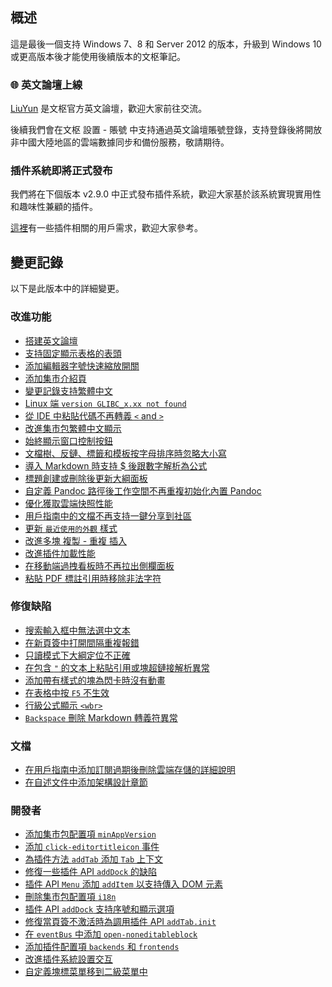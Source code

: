 ## 概述

這是最後一個支持 Windows 7、8 和 Server 2012 的版本，升級到 Windows 10 或更高版本後才能使用後續版本的文枢筆記。

### 🌐 英文論壇上線

[LiuYun](https://liuyun.io/) 是文枢官方英文論壇，歡迎大家前往交流。

後續我們會在文枢 設置 - 賬號 中支持通過英文論壇賬號登錄，支持登錄後將開放非中國大陸地區的雲端數據同步和備份服務，敬請期待。

### 插件系統即將正式發布

我們將在下個版本 v2.9.0 中正式發布插件系統，歡迎大家基於該系統實現實用性和趣味性兼顧的插件。

[這裡](https://github.com/siyuan-note/siyuan/issues?q=label%3AIdea+is%3Aclosed)有一些插件相關的用戶需求，歡迎大家參考。

## 變更記錄

以下是此版本中的詳細變更。

### 改進功能

- [搭建英文論壇](https://github.com/siyuan-note/siyuan/issues/7914)
- [支持固定顯示表格的表頭](https://github.com/siyuan-note/siyuan/issues/8294)
- [添加編輯器字號快速縮放開關](https://github.com/siyuan-note/siyuan/issues/8297)
- [添加集市介紹頁](https://github.com/siyuan-note/siyuan/issues/8324)
- [變更記錄支持繁體中文](https://github.com/siyuan-note/siyuan/issues/8333)
- [Linux 端 `version GLIBC_x.xx not found`](https://github.com/siyuan-note/siyuan/issues/8334)
- [從 IDE 中粘貼代碼不再轉義 `<` and `>`](https://github.com/siyuan-note/siyuan/issues/8340)
- [改進集市包繁體中文顯示](https://github.com/siyuan-note/siyuan/issues/8342)
- [始終顯示窗口控制按鈕](https://github.com/siyuan-note/siyuan/issues/8344)
- [文檔樹、反鏈、標籤和模板按字母排序時忽略大小寫](https://github.com/siyuan-note/siyuan/issues/8360)
- [導入 Markdown 時支持 $ 後跟數字解析為公式](https://github.com/siyuan-note/siyuan/issues/8362)
- [標題創建或刪除後更新大綱面板](https://github.com/siyuan-note/siyuan/issues/8372)
- [自定義 Pandoc 路徑後工作空間不再重複初始化內置 Pandoc](https://github.com/siyuan-note/siyuan/issues/8377)
- [優化獲取雲端快照性能](https://github.com/siyuan-note/siyuan/issues/8387)
- [用戶指南中的文檔不再支持一鍵分享到社區](https://github.com/siyuan-note/siyuan/issues/8388)
- [更新 `最近使用的外觀` 樣式](https://github.com/siyuan-note/siyuan/issues/8392)
- [改進多塊 複製 - 重複 插入](https://github.com/siyuan-note/siyuan/issues/8394)
- [改進插件加載性能](https://github.com/siyuan-note/siyuan/issues/8397)
- [在移動端過拽看板時不再拉出側欄面板](https://github.com/siyuan-note/siyuan/issues/8402)
- [粘貼 PDF 標註引用時移除非法字符](https://github.com/siyuan-note/siyuan/issues/8403)

### 修復缺陷

- [搜索輸入框中無法選中文本](https://github.com/siyuan-note/siyuan/issues/8331)
- [在新頁簽中打開間隔重複報錯](https://github.com/siyuan-note/siyuan/issues/8337)
- [只讀模式下大綱定位不正確](https://github.com/siyuan-note/siyuan/issues/8356)
- [在包含 `"` 的文本上粘貼引用或塊超鏈接解析異常](https://github.com/siyuan-note/siyuan/issues/8359)
- [添加帶有樣式的塊為閃卡時沒有動畫](https://github.com/siyuan-note/siyuan/issues/8365)
- [在表格中按 `F5` 不生效](https://github.com/siyuan-note/siyuan/issues/8367)
- [行級公式顯示 `<wbr>`](https://github.com/siyuan-note/siyuan/issues/8378)
- [`Backspace` 刪除 Markdown 轉義符異常](https://github.com/siyuan-note/siyuan/issues/8406)

### 文檔

- [在用戶指南中添加訂閱過期後刪除雲端存儲的詳細說明](https://github.com/siyuan-note/siyuan/issues/8370)
- [在自述文件中添加架構設計章節](https://github.com/siyuan-note/siyuan/issues/8416)

### 開發者

- [添加集市包配置項 `minAppVersion`](https://github.com/siyuan-note/siyuan/issues/8330)
- [添加 `click-editortitleicon` 事件](https://github.com/siyuan-note/siyuan/issues/8335)
- [為插件方法 `addTab` 添加 `Tab` 上下文](https://github.com/siyuan-note/siyuan/pull/8336)
- [修復一些插件 API `addDock` 的缺陷](https://github.com/siyuan-note/siyuan/issues/8341)
- [插件 API `Menu` 添加 `addItem` 以支持傳入 DOM 元素](https://github.com/siyuan-note/siyuan/issues/8343)
- [刪除集市包配置項 `i18n`](https://github.com/siyuan-note/siyuan/issues/8346)
- [插件 API `addDock` 支持序號和顯示選項](https://github.com/siyuan-note/siyuan/issues/8347)
- [修復當頁簽不激活時為調用插件 API `addTab.init`](https://github.com/siyuan-note/siyuan/issues/8350)
- [在 `eventBus` 中添加 `open-noneditableblock`](https://github.com/siyuan-note/siyuan/issues/8374)
- [添加插件配置項 `backends` 和 `frontends`](https://github.com/siyuan-note/siyuan/issues/8386)
- [改進插件系統設置交互](https://github.com/siyuan-note/siyuan/issues/8391)
- [自定義塊標菜單移到二級菜單中](https://github.com/siyuan-note/siyuan/issues/8419)
